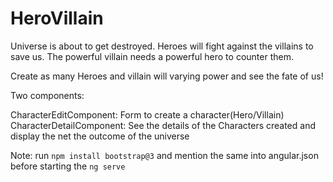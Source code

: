 # HeroVillain

Universe is about to get destroyed. Heroes will fight against the villains to save us. The powerful villain needs a powerful hero to counter them.

Create as many Heroes and villain will varying power and see the fate of us! 

Two components: 

CharacterEditComponent: Form to create a character(Hero/Villain)
CharacterDetailComponent: See the details of the Characters created and display the net the outcome of the universe 

Note: run `npm install bootstrap@3` and mention the same into angular.json before starting the `ng serve`
